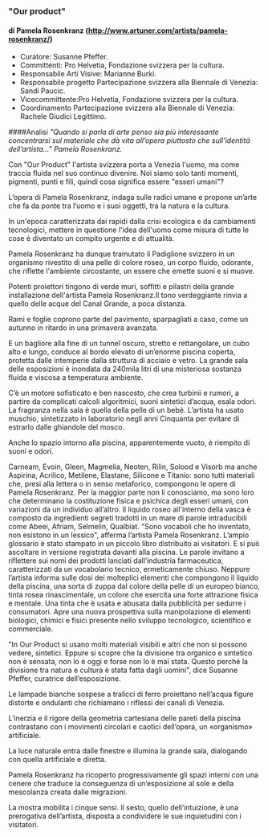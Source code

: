 ### "Our product"
#### di Pamela Rosenkranz (http://www.artuner.com/artists/pamela-rosenkranz/)

- Curatore: Susanne Pfeffer.
- Committenti: Pro Helvetia, Fondazione svizzera per la cultura. 
- Responsabile Arti Visive: Marianne Burki.  
- Responsabile progetto Partecipazione svizzera alla Biennale di Venezia: Sandi Paucic. 
- Vicecommittente:Pro Helvetia, Fondazione svizzera per la cultura.
- Coordinamento Partecipazione svizzera alla Biennale di Venezia: Rachele Giudici Legittimo.

####Analisi 
*"Quando si parla di arte penso sia più interessante concentrarsi sul materiale che dà vita 
all’opera piuttosto che sull’identità dell’artista..." Pamela Rosenkranz.*

Con "Our Product" l'artista svizzera porta a Venezia l'uomo, ma come traccia fluida nel suo continuo divenire. 
Noi siamo solo tanti momenti, pigmenti, punti e fili, quindi cosa significa essere "esseri umani"?

L’opera di Pamela Rosenkranz,  indaga sulle radici umane e propone un’arte che fa da ponte tra l’uomo e i suoi oggetti, tra la natura e la cultura.

In un'epoca caratterizzata dai rapidi dalla crisi ecologica e da cambiamenti tecnologici, mettere in questione l'idea dell'uomo come misura di tutte le cose è diventato un compito urgente e di attualità. 

Pamela Rosenkranz ha dunque tramutato il Padiglione svizzero in un organismo rivestito di una pelle di colore roseo, un corpo fluido, odorante, che riflette l'ambiente circostante, un essere che emette suoni e si muove. 

Potenti proiettori tingono di verde muri, soffitti e pilastri della grande installazione dell'artista Pamela Rosenkranz.Il tono verdeggiante rinvia a quello delle acque del Canal Grande, a poca distanza.

Rami e foglie coprono parte del pavimento, sparpagliati a caso, come un autunno in ritardo in una primavera avanzata. 

E un bagliore alla fine di un tunnel oscuro, stretto e rettangolare, un cubo alto e lungo, conduce al bordo elevato di un’enorme piscina coperta, protetta dalle intemperie dalla struttura di acciaio e vetro. La grande sala delle esposizioni è inondata da 240mila litri di una misteriosa sostanza fluida e viscosa a temperatura ambiente.

C’è un motore sofisticato e ben nascosto, che crea turbinii e rumori, a partire da complicati calcoli algoritmici, suoni sintetici d’acqua, esala odori. La fragranza nella sala è quella della pelle di un bebè. L’artista ha usato muschio, sintetizzato in laboratorio negli anni Cinquanta per evitare di estrarlo dalle ghiandole del mosco.

Anche lo spazio intorno alla piscina, apparentemente vuoto, è riempito di suoni e odori. 

Carneam, Evoin, Gleen, Magmelia, Neoten, Rilin, Solood e Visorb ma anche Aspirina, Acrilico, Metilene, Elastane, 
Silicone e Titanio: sono tutti materiali che, presi alla lettera o in senso metaforico, compongono le opere 
di Pamela Rosenkranz. 
Per la maggior parte non li conosciamo, ma sono loro che determinano la costituzione fisica e psichica 
degli esseri umani, con variazioni da un individuo all’altro. 
Il liquido roseo all'interno della vasca è composto da ingredienti segreti tradotti in un mare di parole intraducibili come Abeei, Afriam, Selmelin, Qualbiat. 
"Sono vocaboli che ho inventato, non esistono in un lessico", afferma l’artista Pamela Rosenkranz. 
L’ampio glossario è stato stampato in un piccolo libro distribuito ai visitatori. E si può ascoltare in versione registrata davanti alla piscina.
Le parole invitano a riflettere sui nomi dei prodotti lanciati dall’industria farmaceutica, caratterizzati da un vocabolario tecnico, ermeticamente chiuso.
Neppure l’artista informa sulle dosi dei molteplici elementi che compongono il liquido della piscina, una sorta di zuppa dal colore della pelle di un europeo bianco, tinta rosea rinascimentale, un colore che esercita una forte attrazione fisica e mentale.
Una tinta che è usata e abusata dalla pubblicità per sedurre i consumatori. Apre una nuova prospettiva sulla manipolazione di elementi biologici, chimici e fisici presente nello sviluppo tecnologico, scientifico e commerciale.

"In Our Product si usano molti materiali visibili e altri che non si possono vedere, sintetici. Eppure si scopre che la divisione tra organico e sintetico non è sensata, non lo è oggi e forse non lo è mai stata. Questo perché la divisione tra natura e cultura è stata fatta dagli uomini", dice Susanne Pfeffer, curatrice dell’esposizione.

Le lampade bianche sospese a tralicci di ferro proiettano nell’acqua figure distorte e ondulanti che richiamano i riflessi dei canali di Venezia. 

L’inerzia e il rigore della geometria cartesiana delle pareti della piscina contrastano con i movimenti circolari e caotici dell’opera, un «organismo» artificiale.

La luce naturale entra dalle finestre e illumina la grande sala, dialogando con quella artificiale e diretta. 

Pamela Rosenkranz ha ricoperto progressivamente gli spazi interni con una cenere che traduce la conseguenza di un’esposizione al sole e della mescolanza creata dalle migrazioni.

La mostra mobilita i cinque sensi. Il sesto, quello dell’intuizione, è una prerogativa dell’artista, disposta a condividere le sue inquietudini con i visitatori.













